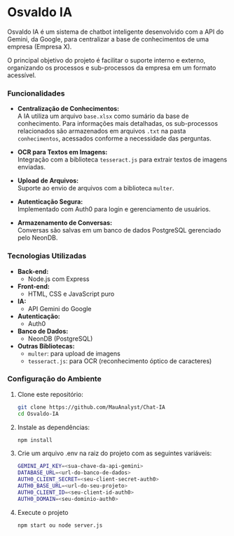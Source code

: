 # Osvaldo IA

Osvaldo IA é um sistema de chatbot inteligente desenvolvido com a API do Gemini, da Google, para centralizar a base de conhecimentos de uma empresa (Empresa X).

O principal objetivo do projeto é facilitar o suporte interno e externo, organizando os processos e sub-processos da empresa em um formato acessível.

### Funcionalidades

- **Centralização de Conhecimentos:**  
  A IA utiliza um arquivo `base.xlsx` como sumário da base de conhecimento. Para informações mais detalhadas, os sub-processos relacionados são armazenados em arquivos `.txt` na pasta `conhecimentos`, acessados conforme a necessidade das perguntas.

- **OCR para Textos em Imagens:**  
  Integração com a biblioteca `tesseract.js` para extrair textos de imagens enviadas.

- **Upload de Arquivos:**  
  Suporte ao envio de arquivos com a biblioteca `multer`.

- **Autenticação Segura:**  
  Implementado com Auth0 para login e gerenciamento de usuários.

- **Armazenamento de Conversas:**  
  Conversas são salvas em um banco de dados PostgreSQL gerenciado pelo NeonDB.

### Tecnologias Utilizadas

- **Back-end:**
  - Node.js com Express
- **Front-end:**
  - HTML, CSS e JavaScript puro
- **IA:**
  - API Gemini do Google
- **Autenticação:**
  - Auth0
- **Banco de Dados:**
  - NeonDB (PostgreSQL)
- **Outras Bibliotecas:**
  - `multer`: para upload de imagens
  - `tesseract.js`: para OCR (reconhecimento óptico de caracteres)

### Configuração do Ambiente

1. Clone este repositório:

   ```bash
   git clone https://github.com/MauAnalyst/Chat-IA
   cd Osvaldo-IA

   ```

2. Instale as dependências:

   ```bash
   npm install

   ```

3. Crie um arquivo .env na raiz do projeto com as seguintes variáveis:

   ```bash
   GEMINI_API_KEY=<sua-chave-da-api-gemini>
   DATABASE_URL=<url-do-banco-de-dados>
   AUTH0_CLIENT_SECRET=<seu-client-secret-auth0>
   AUTH0_BASE_URL=<url-do-seu-projeto>
   AUTH0_CLIENT_ID=<seu-client-id-auth0>
   AUTH0_DOMAIN=<seu-dominio-auth0>
   ```

4. Execute o projeto
   ```bash
   npm start ou node server.js
   ```
